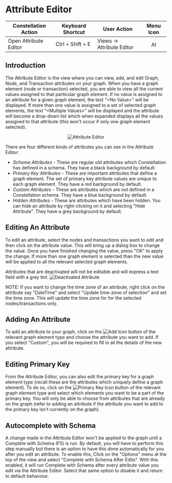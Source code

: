 # Attribute Editor

<table class="table table-striped">
<thead>
<tr class="header">
<th>Constellation Action</th>
<th>Keyboard Shortcut</th>
<th>User Action</th>
<th style="text-align: center;">Menu Icon</th>
</tr>
</thead>
<tbody>
<tr class="odd">
<td>Open Attribute Editor</td>
<td>Ctrl + Shift + E</td>
<td>Views -&gt; Attribute Editor</td>
<td style="text-align: center;"><img src="../ext/docs/CoreAttributeEditorView/src/au/gov/asd/tac/constellation/views/attributeeditor/resources/attribute_editor.png" width="16" height="16" alt="Attribute Editor Icon" /></td>
</tr>
</tbody>
</table>

## Introduction

The Attribute Editor is the view where you can view, add, and edit
Graph, Node, and Transaction attributes on your graph. When you have a
graph element (node or transaction) selected, you are able to view all
the current values assigned to that particular graph element. If no
value is assigned to an attribute for a given graph element, the text
"&lt;No Value&gt;" will be displayed. If more than one value is assigned to a
set of selected graph elements, the text "&lt;Multiple Values&gt;" will be
displayed and the attribute will become a drop-down list which when
expanded displays all the values assigned to that attribute (this won't
occur if only one graph element selected).

<div style="text-align: center">

<img src="../ext/docs/CoreAttributeEditorView/src/au/gov/asd/tac/constellation/views/attributeeditor/resources/AttributeEditor.png" alt="Attribute
Editor" />

</div>

There are four different kinds of attributes you can see in the
Attribute Editor:

-   *Schema Attributes* - These are regular old attributes which
    Constellation has defined in a schema. They have a black background
    by default.
-   *Primary Key Attributes* - These are important attributes that
    define a graph element. The set of primary key attribute values are
    unique to each graph element. They have a red background by default.
-   *Custom Attributes* - These are attributes which are not defined in
    a Constellation schema. They have a blue background by default.
-   *Hidden Attributes* - These are attributes which have been hidden.
    You can hide an attribute by right-clicking on it and selecting
    "Hide Attribute". They have a grey background by default.

## Editing An Attribute

To edit an attribute, select the nodes and transactions you want to edit
and then click on the attribute value. This will bring up a dialog box to change the value. Once you
have finished changing the value, press "OK" to apply the change. If
more than one graph element is selected than the new value will be
applied to all the relevant selected graph elements.

Attributes that are deactivated will not be editable and will express a text field with a grey tint. 
<img src="../ext/docs/CoreAttributeEditorView/src/au/gov/asd/tac/constellation/views/attributeeditor/resources/AttributeEditorDeactivatedIndicator.png" alt="Deactivated Attribute" />

NOTE: If you want to change the time zone of an attribute, right click
on the attribute say "DateTime" and select "Update time-zone of
selection" and set the time zone. This will update the time zone for for
the selected nodes/transactions only.

## Adding An Attribute

To add an attribute to your graph, click on the <img src="../ext/docs/CoreAttributeEditorView/src/au/gov/asd/tac/constellation/views/attributeeditor/resources/AttributeEditorAdd.png" alt="Add
Icon" />
button of the relevant graph element type and choose the attribute you
want to add. If you select "Custom", you will be required to fill in all
the details of the new attribute.

## Editing Primary Key

From the Attribute Editor, you can also edit the primary key for a graph
element type (recall these are the attributes which uniquely define a
graph element). To do so, click on the <img src="../ext/docs/CoreAttributeEditorView/src/au/gov/asd/tac/constellation/views/attributeeditor/resources/AttributeEditorKey.png" alt="Primary Key
Icon" />
button of the relevant graph element type and select which elements you
want to be a part of the primary key. You will only be able to choose
from attributes that are already on the graph (refer to adding an
attribute if the attribute you want to add to the primary key isn't
currently on the graph).

## Autocomplete with Schema

A change made in the Attribute Editor won't be applied to the graph
until a Complete with Schema (F5) is run. By default, you will have to
perform this step manually but there is an option to have this done
automatically for you after you edit an attribute. To enable this, Click
on the "Options" menu at the top of the view and select "Complete with
Schema After Edits". With this enabled, it will run Complete with Schema
after every attribute value you edit via the Attribute Editor. Select
that same option to disable it and return to default behaviour.
